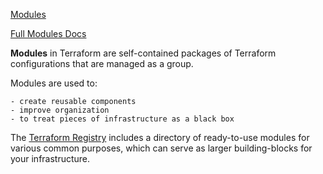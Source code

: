 
[Modules](https://learn.hashicorp.com/terraform/getting-started/modules)

[Full Modules Docs](https://www.terraform.io/docs/modules/index.html)

**Modules** in Terraform are self-contained packages of Terraform configurations that are managed as a group. 

Modules are used to:

    - create reusable components
    - improve organization
    - to treat pieces of infrastructure as a black box

The [Terraform Registry](https://registry.terraform.io/) includes a directory of ready-to-use modules for various common purposes, which can serve as larger building-blocks for your infrastructure.



